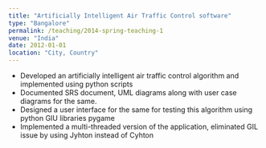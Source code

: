 ```yaml
---
title: "Artificially Intelligent Air Traffic Control software"
type: "Bangalore"
permalink: /teaching/2014-spring-teaching-1
venue: "India"
date: 2012-01-01
location: "City, Country"
---
```


* Developed an artificially intelligent air traffic control algorithm and implemented using python scripts
* Documented SRS document, UML diagrams along with user case diagrams for the same.
* Designed a user interface for the same for testing this algorithm using python GIU libraries pygame
* Implemented a multi-threaded version of the application, eliminated GIL issue by using Jyhton instead of Cyhton